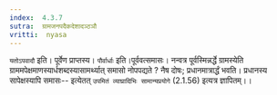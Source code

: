 ```yaml
---
index:  4.3.7
sutra:  ग्रामजनपदैकदेशादञ्ठञौ
vritti:  nyasa
---
```


`यतोऽपवादौ` इति। पूर्वेण प्राप्तस्य। `पौर्वार्धाः` इति।पूर्ववत्समासः। नन्वत्र पूर्वस्मिन्नर्द्धे ग्रामस्येति ग्राममपेक्षमाणस्यार्धशब्दस्यासामर्थ्यात् समासो नोपपद्यते ? नैष दोषः; प्रधानमात्रार्द्धं भवति। प्रधानस्य सापेक्षस्यापि समासः-- इत्येतत् `उपमितं व्याघ्रादिभिः सामान्यप्रयोगे` (2.1.56) इत्यत्र ज्ञापितम्।।

